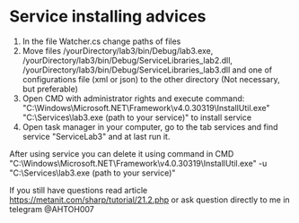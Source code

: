 # Service installing advices

1. In the file Watcher.cs change paths of files 
2. Move files /yourDirectory/lab3/bin/Debug/lab3.exe, /yourDirectory/lab3/bin/Debug/ServiceLibraries_lab2.dll, /yourDirectory/lab3/bin/Debug/ServiceLibraries_lab3.dll and one of configurations file (xml or json) to the other directory (Not necessary, but preferable)
3. Open CMD with administrator rights and execute command: 
"C:\Windows\Microsoft.NET\Framework\v4.0.30319\InstallUtil.exe" "C:\Services\lab3.exe (path to your service)"
to install service
4. Open task manager in your computer, go to the tab services and find service "ServiceLab3" and at last run it.


After using service you can delete it using command in CMD
"C:\Windows\Microsoft.NET\Framework\v4.0.30319\InstallUtil.exe" -u "C:\Services\lab3.exe (path to your service)"

If you still have questions read article https://metanit.com/sharp/tutorial/21.2.php 
or ask question directly to me in telegram @AHTOH007
